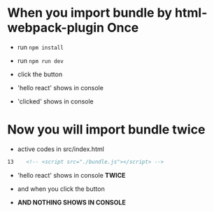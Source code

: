 # When you import bundle by html-webpack-plugin Once

- run `npm install` 

- run `npm run dev`

- click the button 

- 'hello react' shows in console

- 'clicked' shows in console

# Now you will import bundle twice 

- active codes in src/index.html

``` html 
13    <!-- <script src="./bundle.js"></script> -->
```
- 'hello react' shows in console <b> TWICE </b>

- and when you click the button 

- <b> AND NOTHING SHOWS IN CONSOLE </b> 